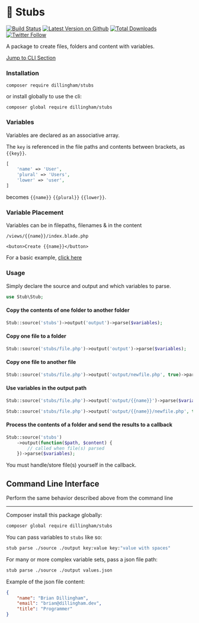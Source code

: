 # 📂 Stubs

[![Build Status](https://travis-ci.com/dillingham/stubs.svg?branch=master)](https://travis-ci.com/dillingham/stubs)
[![Latest Version on Github](https://img.shields.io/github/release/dillingham/stubs.svg?style=flat-square)](https://packagist.org/packages/dillingham/stubs)
[![Total Downloads](https://img.shields.io/packagist/dt/dillingham/stubs.svg?style=flat-square)](https://packagist.org/packages/dillingham/stubs) [![Twitter Follow](https://img.shields.io/twitter/follow/dillinghammm?color=%231da1f1&label=Twitter&logo=%231da1f1&logoColor=%231da1f1&style=flat-square)](https://twitter.com/dillinghammm)

A package to create files, folders and content with variables.

[Jump to CLI Section](https://github.com/dillingham/stubs#command-line-interface)

### Installation

```
composer require dillingham/stubs
```
or install globally to use the cli:
```
composer global require dillingham/stubs
```

### Variables

Variables are declared as an associative array.

The `key` is referenced in the file paths and contents between brackets, as `{{key}}`.

```php
[
    'name' => 'User',
    'plural' => 'Users',
    'lower' => 'user',
]
```

becomes `{{name}}` `{{plural}}` `{{lower}}`.

### Variable Placement

Variables can be in filepaths, filenames & in the content

```
/views/{{name}}/index.blade.php
```
```
<buton>Create {{name}}</button>
```

For a basic example, [click here](https://github.com/dillingham/stubs/tree/master/tests/stubs)

### Usage

Simply declare the source and output and which variables to parse.
```php
use Stub\Stub;
```
#### Copy the contents of one folder to another folder
```php
Stub::source('stubs')->output('output')->parse($variables);
```

#### Copy one file to a folder
```php
Stub::source('stubs/file.php')->output('output')->parse($variables);
```

#### Copy one file to another file
```php
Stub::source('stubs/file.php')->output('output/newfile.php', true)->parse($variables);
```

#### Use variables in the output path
```php
Stub::source('stubs/file.php')->output('output/{{name}}')->parse($variables);
```
```php
Stub::source('stubs/file.php')->output('output/{{name}}/newfile.php', true)->parse($variables);
```

#### Process the contents of a folder and send the results to a callback
```php
Stub::source('stubs')
    ->output(function($path, $content) {
        // called when file(s) parsed
    })->parse($variables);
```
You must handle/store file(s) yourself in the callback.


## Command Line Interface

Perform the same behavior described above from the command line

---
Composer install this package globally:

```bash
composer global require dillingham/stubs
```

You can pass variables to `stubs` like so:

```bash
stub parse ./source ./output key:value key:"value with spaces"
```

For many or more complex variable sets, pass a json file path:

```bash
stub parse ./source ./output values.json
```

Example of the json file content:

```json
{
    "name": "Brian Dillingham",
    "email": "brian@dillingham.dev",
    "title": "Programmer"
}
```
